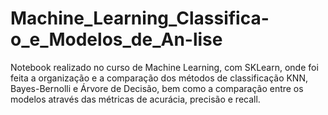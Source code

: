 # Machine_Learning_Classifica-o_e_Modelos_de_An-lise
Notebook realizado no curso de Machine Learning, com SKLearn, onde foi feita a organização e a comparação dos métodos de classificação KNN, Bayes-Bernolli e Árvore de Decisão, bem como a comparação entre os modelos através das métricas de acurácia, precisão e recall.
